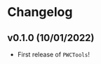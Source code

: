 # Changelog

<!--next-version-placeholder-->

## v0.1.0 (10/01/2022)

- First release of `PWCTools`!